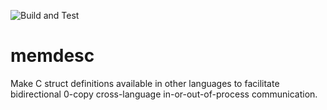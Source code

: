 ![Build and Test](https://github.com/aabtop/memdesc/workflows/Build%20and%20Test/badge.svg)

# memdesc
Make C struct definitions available in other languages to facilitate bidirectional 0-copy cross-language in-or-out-of-process communication.
